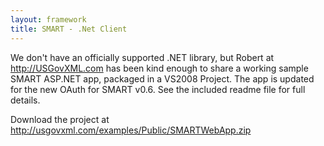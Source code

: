 ```yaml
---
layout: framework
title: SMART - .Net Client
---
```


We don't have an officially supported .NET library, but Robert at
<http://USGovXML.com> has been kind enough to share a working sample SMART
ASP.NET app, packaged in a VS2008 Project. The app is updated for the new OAuth
for SMART v0.6. See the included readme file for full details.

Download the project at <http://usgovxml.com/examples/Public/SMARTWebApp.zip>
